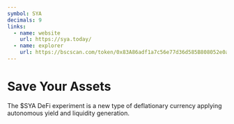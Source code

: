 ```yaml
---
symbol: SYA
decimals: 9
links:
  - name: website
    url: https://sya.today/
  - name: explorer
    url: https://bscscan.com/token/0x83A86adf1a7c56e77d36d585B808052e0a2aAD0e
---
```


# Save Your Assets

The $SYA DeFi experiment is a new type of deflationary currency applying autonomous yield and liquidity generation.
